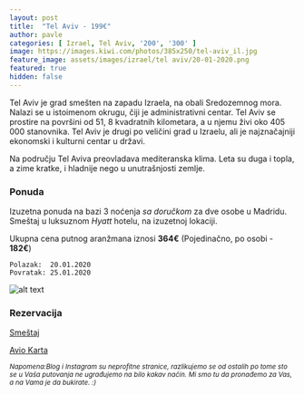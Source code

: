 ```yaml
---
layout: post
title:  "Tel Aviv - 199€"
author: pavle
categories: [ Izrael, Tel Aviv, '200', '300' ]
image: https://images.kiwi.com/photos/385x250/tel-aviv_il.jpg
feature_image: assets/images/izrael/tel aviv/20-01-2020.png
featured: true
hidden: false
---
```


Tel Aviv je grad smešten na zapadu Izraela, na obali Sredozemnog mora. Nalazi se u istoimenom okrugu, čiji je administrativni centar. Tel Aviv se prostire na površini od 51, 8 kvadratnih kilometara, a u njemu živi oko 405 000 stanovnika. Tel Aviv je drugi po veličini grad u Izraelu, ali je najznačajniji ekonomski i kulturni centar u državi.

Na području Tel Aviva preovladava mediteranska klima. Leta su duga i topla, a zime kratke, i hladnije nego u unutrašnjosti zemlje.

### Ponuda
Izuzetna ponuda na bazi 3 noćenja *sa doručkom* za dve osobe u Madridu. Smeštaj u luksuznom *Hyatt* hotelu, na izuzetnoj lokaciji.

Ukupna cena putnog aranžmana iznosi **364€** (Pojedinačno, po osobi - **182€**)

```
Polazak:  20.01.2020
Povratak: 25.01.2020
```

![alt text](http://q-xx.bstatic.com/xdata/images/hotel/840x460/198743693.jpg?k=d50bcb065ba694e0cdad4c69914e0127479ec428f7748b6093e63f9dbd3b3b6f&o= "Bratislava smestaj")
### Rezervacija

<a class="btn btn-success" style="margin: 0 auto" href="https://www.agoda.com/the-spot-hostel/hotel/tel-aviv-il.html?checkin=2020-01-15&los=5&adults=2&rooms=1&cid=1833963&searchrequestid=001f5526-0552-4dd3-99f8-c10111c23313&travellerType=-1" target="_blank"
 role="button">Smeštaj</a>

<a class="btn btn-primary" target="_blank" href="https://www.kiwi.com/deep?from=BUD&to=TLV&departure=15-01-2020&return=20-01-2020&flightsId=0b771007476400001fb6488b_0%7C10070b77476900000e9b79d8_0&price=60&passengers=2&affilid=pavle93odyssey&lang=en¤cy=EUR&booking_token=AxKhgvoGyIvS-voF-dMPPyVHFP67YUEq92sK92ErtQvHr8F0VqfQv5-4YMN3QfHJ_1_p9JVYMzcsHFkdclvvXrefubiQcX9BR6q06YiXovFoRTKNQe2DPchtlB7SvVZZdyZ-G-NJs5atp7SLh_01ow0Ydakw29zAKfrA6vUsNT-Z4VDDJLzSLtEjhsumyJdNFx1ji_UHrnezpmC90yC2M9pMjX8wAw4Uvcwc7hsoc0qY7nagisM26Ngk5Gh6xeB8TvjElnThaG66fHClXGYjMCYHatDJP-LYGnQ3CD-Nl-wp41elmgoUjiQQ5Xwz9mK7AB5SR6z1oGxgjcRv8-vqrPo2ZpgNau_tG_C452HaDtNCn7S_u_mLu95dCcNWUQXzWhce5M4_KreYw_nlxZ0tyjwaSeYhx4XzebPqOsWpMZvYPsc5tKWcBrU8ElG8y619BBpeW4v9tnQccGfczNJit9t4kjp_GYClBbLBVmT1OiwmdFzfjAiiRxNmTUojvZfT-pqE6tXBMOcX5ahqmskEGf0ScKKIhv3z9-Wz4Ihi9V20aJ7AsAUiRA9gxymGIO8kS" role="button">Avio Karta</a>

<sub>*Napomena:Blog i Instagram su neprofitne stranice, razlikujemo se od ostalih po tome sto se u Vaša putovanja ne ugrađujemo na bilo kakav način. Mi smo tu da pronađemo za Vas, a na Vama je da bukirate. :)*</sub>
